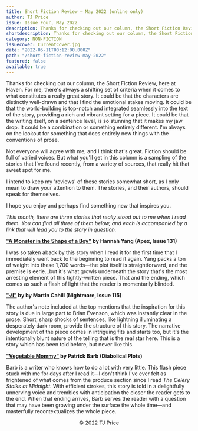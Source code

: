 ```yaml
---
title: Short Fiction Review — May 2022 (online only)
author: TJ Price
issue: Issue Four, May 2022
description: Thanks for checking out our column, the Short Fiction Review, here at Haven. For me, there's always a shifting set of criteria when it comes to what constitutes a really great story. It could be that the characters are distinctly well-drawn and that I find the emotional stakes moving. It could be that the world-building is top-notch and integrated seamlessly into the text of the story, providing a rich and vibrant setting for a piece. It could be that the writing itself, on a sentence level, is so stunning that it makes my jaw drop. It could be a combination or something entirely different. I'm always on the lookout for something that does entirely new things with the conventions of prose.
shortdescription: Thanks for checking out our column, the Short Fiction Review, here at Haven. For me, there's always a shifting set of criteria when it comes to what constitutes a really great story. It could be that the characters are distinctly well-drawn and that I find the emotional stakes moving. It could be that the world-building is top-notch and integrated seamlessly into the text of the story, providing a rich and vibrant setting for a piece. It could be that the writing itself, on a sentence level, is so stunning that it makes my jaw drop. It could be a combination or something entirely different. I'm always on the lookout for something that does entirely new things with the conventions of prose. 
category: NON-FICTION
issuecover: CurrentCover.jpg
date: "2022-05-11T00:12:00.000Z"
path: "/short-fiction-review-may-2022"
featured: false
available: true
---
```


Thanks for checking out our column, the Short Fiction Review, here at Haven. For me, there's always a shifting set of criteria when it comes to what constitutes a really great story. It could be that the characters are distinctly well-drawn and that I find the emotional stakes moving. It could be that the world-building is top-notch and integrated seamlessly into the text of the story, providing a rich and vibrant setting for a piece. It could be that the writing itself, on a sentence level, is so stunning that it makes my jaw drop. It could be a combination or something entirely different. I'm always on the lookout for something that does entirely new things with the conventions of prose.

Not everyone will agree with me, and I think that's great. Fiction should be full of varied voices. But what you'll get in this column is a sampling of the stories that I've found recently, from a variety of sources, that really hit that sweet spot for me.

I intend to keep my 'reviews' of these stories somewhat short, as I only mean to draw your attention to them. The stories, and their authors, should speak for themselves.

I hope you enjoy and perhaps find something new that inspires you.

*This month, there are three stories that really stood out to me when I read them. You can find all three of them below, and each is accompanied by a link that will lead you to the story in question.*


**["A Monster in the Shape of a Boy"](https://apex-magazine.com/current-issue/a-monster-in-the-shape-of-a-boy/) by Hannah Yang (Apex, Issue 131)** 

I was so taken aback by this story when I read it for the first time that I immediately went back to the beginning to read it again. Yang packs a ton of weight into these 1,700 words—the plot itself is straightforward, and the premise is eerie...but it's what growls underneath the story that's the most arresting element of this tightly-written piece. That and the ending, which comes as such a flash of light that the reader is momentarily blinded.


**["√I"](https://www.nightmare-magazine.com/fiction/square-root-of-i/) by by Martin Cahill (Nightmare, Issue 115)**

The author's note included at the top mentions that the inspiration for this story is due in large part to Brian Evenson, which was instantly clear in the prose. Short, sharp shocks of sentences, like lightning illuminating a desperately dark room, provide the structure of this story. The narrative development of the piece comes in intriguing fits and starts too, but it's the intentionally blunt nature of the telling that is the real star here. This is a story which has been told before, but never like this.


**["Vegetable Mommy"](https://www.diabolicalplots.com/dp-fiction-87b-vegetable-mommy-by-patrick-barb/) by Patrick Barb (Diabolical Plots)**

Barb is a writer who knows how to do a lot with very little. This flash piece stuck with me for days after I read it—I don't think I've ever felt as frightened of what comes from the produce section since I read *The Celery Stalks at Midnight*. With efficient strokes, this story is told in a delightfully unnerving voice and trembles with anticipation the closer the reader gets to the end. When that ending arrives, Barb serves the reader with a question that may have been growing under the surface the whole time—and masterfully recontextualizes the whole piece. 


<p style="text-align: center;">© 2022 TJ Price</p>